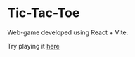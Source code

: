 # Tic-Tac-Toe

Web-game developed using React + Vite.

Try playing it [here](https://zilola08.github.io/tic-tac-toe/)
